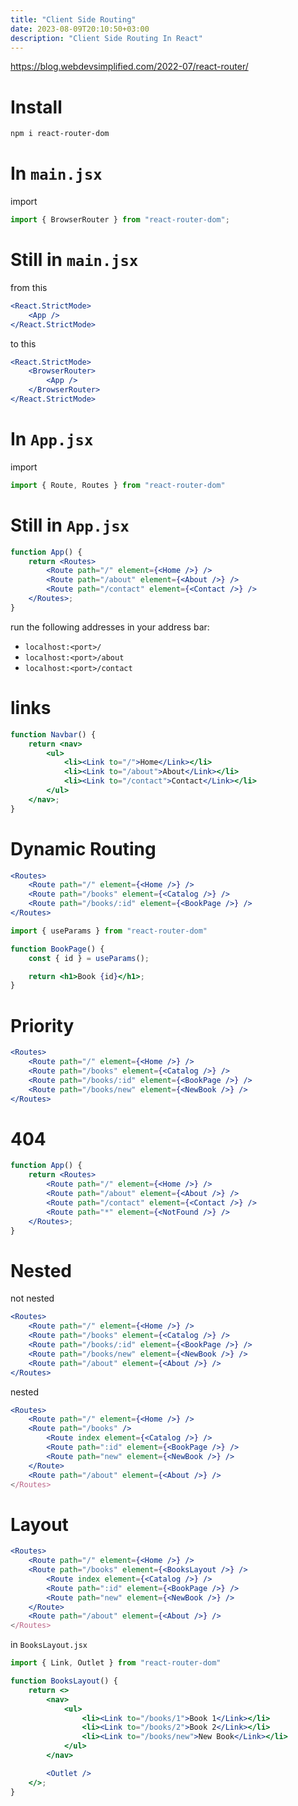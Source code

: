 ```yaml
---
title: "Client Side Routing"
date: 2023-08-09T20:10:50+03:00
description: "Client Side Routing In React"
---
```


<https://blog.webdevsimplified.com/2022-07/react-router/>

# Install

```sh
npm i react-router-dom
```

# In `main.jsx`

import

```jsx
import { BrowserRouter } from "react-router-dom";
```

# Still in `main.jsx`

from this

```jsx
<React.StrictMode>
	<App />
</React.StrictMode>
```

to this

```jsx
<React.StrictMode>
	<BrowserRouter>
		<App />
	</BrowserRouter>
</React.StrictMode>
```

# In `App.jsx`

import

```jsx
import { Route, Routes } from "react-router-dom"
```

# Still in `App.jsx`

```jsx
function App() {
	return <Routes>
		<Route path="/" element={<Home />} />
		<Route path="/about" element={<About />} />
		<Route path="/contact" element={<Contact />} />
	</Routes>;
}
```

run the following addresses in your address bar:

* `localhost:<port>/`
* `localhost:<port>/about`
* `localhost:<port>/contact`

# links

```jsx
function Navbar() {
	return <nav>
		<ul>
			<li><Link to="/">Home</Link></li>
			<li><Link to="/about">About</Link></li>
			<li><Link to="/contact">Contact</Link></li>
		</ul>
	</nav>;
}
```

# Dynamic Routing

```jsx
<Routes>
	<Route path="/" element={<Home />} />
	<Route path="/books" element={<Catalog />} />
	<Route path="/books/:id" element={<BookPage />} />
</Routes>
```

```jsx
import { useParams } from "react-router-dom"

function BookPage() {
	const { id } = useParams();

	return <h1>Book {id}</h1>;
}
```

# Priority

```jsx
<Routes>
	<Route path="/" element={<Home />} />
	<Route path="/books" element={<Catalog />} />
	<Route path="/books/:id" element={<BookPage />} />
	<Route path="/books/new" element={<NewBook />} />
</Routes>
```

# 404

```jsx
function App() {
	return <Routes>
		<Route path="/" element={<Home />} />
		<Route path="/about" element={<About />} />
		<Route path="/contact" element={<Contact />} />
		<Route path="*" element={<NotFound />} />
	</Routes>;
}
```

# Nested

not nested

```jsx
<Routes>
	<Route path="/" element={<Home />} />
	<Route path="/books" element={<Catalog />} />
	<Route path="/books/:id" element={<BookPage />} />
	<Route path="/books/new" element={<NewBook />} />
	<Route path="/about" element={<About />} />
</Routes>
```

nested

```jsx
<Routes>
	<Route path="/" element={<Home />} />
	<Route path="/books" />
		<Route index element={<Catalog />} />
		<Route path=":id" element={<BookPage />} />
		<Route path="new" element={<NewBook />} />
	</Route>
	<Route path="/about" element={<About />} />
</Routes>
```

# Layout

```jsx
<Routes>
	<Route path="/" element={<Home />} />
	<Route path="/books" element={<BooksLayout />} />
		<Route index element={<Catalog />} />
		<Route path=":id" element={<BookPage />} />
		<Route path="new" element={<NewBook />} />
	</Route>
	<Route path="/about" element={<About />} />
</Routes>
```

in `BooksLayout.jsx`

```jsx
import { Link, Outlet } from "react-router-dom"
```

```jsx
function BooksLayout() {
	return <>
		<nav>
			<ul>
				<li><Link to="/books/1">Book 1</Link></li>
				<li><Link to="/books/2">Book 2</Link></li>
				<li><Link to="/books/new">New Book</Link></li>
			</ul>
		</nav>

		<Outlet />
	</>;
}
```
